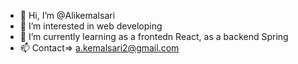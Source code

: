 - 👋 Hi, I’m @Alikemalsari
- 👀 I’m interested in web developing
- 🌱 I’m currently learning as a frontedn React, as a backend Spring
- 📫 Contact=> a.kemalsari2@gmail.com

<!---
Alikemalsari/Alikemalsari is a ✨ special ✨ repository because its `README.md` (this file) appears on your GitHub profile.
You can click the Preview link to take a look at your changes.
--->
